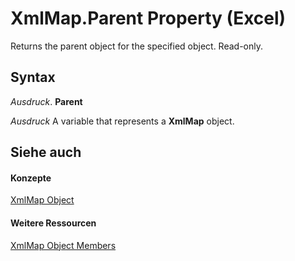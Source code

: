 
# XmlMap.Parent Property (Excel)

Returns the parent object for the specified object. Read-only.


## Syntax

 _Ausdruck_. **Parent**

 _Ausdruck_ A variable that represents a **XmlMap** object.


## Siehe auch


#### Konzepte


[XmlMap Object](39b0823f-0068-d8df-e4e1-ca62b55d58f5.md)
#### Weitere Ressourcen


[XmlMap Object Members](http://msdn.microsoft.com/library/b6654149-ac1b-d570-0722-b49bf58f2a53%28Office.15%29.aspx)